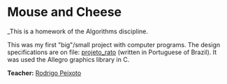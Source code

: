 # Mouse and Cheese

_This is a homework of the Algorithms discipline.

This was my first "big"/small project with computer programs. The design specifications are on file: [projeto_rato](https://github.com/danielsanfr/universitys-homeworks/blob/master/algorithms/projeto_rato.pdf) (written in Portuguese of Brazil). It was used the Allegro graphics library in C.

**Teacher:** [Rodrigo Peixoto](https://www.github.com/rodrigopex)
